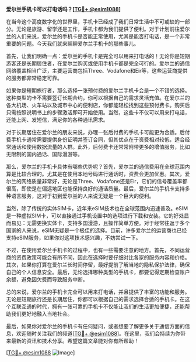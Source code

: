 **爱尔兰手机卡可以打电话吗？[[TG💪+ @esim1088](https://t.me/s/esim1088)]**

在当今这个高度数字化的世界里，手机卡已经成了我们日常生活中不可或缺的一部分。无论是旅游、留学还是工作，手机卡都为我们提供了便利。对于计划前往爱尔兰的人们来说，爱尔兰的手机卡是否能正常使用，尤其是能否打电话，是一个非常重要的问题。今天我们就来聊聊爱尔兰手机卡的那些事儿。

首先，让我们明确一点：爱尔兰的手机卡是完全可以用来打电话的！无论你是短期游客还是长期居住者，在爱尔兰购买或使用手机卡都是完全可行的。爱尔兰的通信网络覆盖相当广泛，主要运营商包括Three、Vodafone和Eir等，这些运营商提供的服务都非常稳定可靠。

如果你是短期旅行者，那么选择一张预付费的爱尔兰手机卡会是一个不错的选择。这种类型的卡不需要签订长期合约，你可以根据自己的需求灵活充值。在爱尔兰的各大机场、火车站以及城市中心的便利店，你都能轻松找到这些预付费卡。购买后只需按照说明书上的步骤激活即可开始使用。当然，这些卡不仅可以用来打电话，还能上网、发短信，满足你的各种通讯需求。

对于长期居住在爱尔兰的朋友来说，办理一张后付费的手机卡可能更为合适。后付费手机卡通常需要提供身份证明并签订合同，但其优点在于资费相对较低，适合经常通话和使用数据流量的人群。此外，后付费卡还常常附带更多的增值服务，比如无限制的国内通话、国际漫游等。

那么，爱尔兰的手机卡具体有哪些优势呢？首先，爱尔兰的通信费用在全球范围内算是比较合理的。尤其是在使用本地号码进行通话时，资费会更加优惠。其次，爱尔兰的网络质量非常好，无论是Three、Vodafone还是Eir，它们的信号覆盖率都很高，即使是在偏远地区也能保持良好的通话质量。最后，爱尔兰的手机卡支持多种语言服务，这对于初到爱尔兰的人来说无疑是一个巨大的便利。

当然，除了传统的实体SIM卡，近年来eSIM技术也在全球范围内迅速普及。eSIM是一种虚拟SIM卡，可以直接通过手机设置中的选项进行下载和安装。它的好处显而易见：无需更换实体卡，支持多国漫游，且操作简单方便。对于经常往返于多个国家的人来说，eSIM无疑是一个极佳的选择。目前，许多爱尔兰的运营商也已经支持eSIM服务，如果你对这项技术感兴趣，不妨尝试一下。

不过，在使用爱尔兰手机卡的过程中，也有一些需要注意的地方。首先，不同运营商的资费政策可能会有所不同，因此在选择时要仔细对比各家的服务内容和价格。其次，如果你打算在爱尔兰长时间停留，最好提前了解当地的隐私保护法律，确保自己的个人信息安全。最后，无论选择哪种类型的手机卡，都要记得定期检查账户余额，避免因欠费而导致服务中断。

总的来说，爱尔兰的手机卡完全可以用来打电话，并且提供了丰富的功能和服务。无论是短期旅行还是长期居住，你都可以根据自己的需求选择合适的手机卡。在这个互联互通的时代，拥有一张可靠的手机卡不仅能让我们的生活更加便捷，还能帮助我们更好地融入当地社会。

最后，如果你对爱尔兰的手机卡有任何疑问，或者想要了解更多关于通信方面的信息，欢迎随时关注我们的频道[[TG💪+ @esim1088](https://t.me/s/esim1088)]。在这里，我们会持续为你带来最新的资讯和技术分享。希望这篇文章能对你有所帮助！

[[TG💪+ @esim1088](https://t.me/s/esim1088) ![Image](https://i.postimg.cc/4NQfJmqS/Snipaste-2025-05-13-00-14-12.png)]